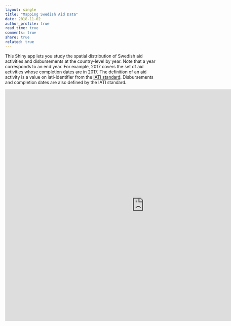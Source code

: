 ```yaml
---
layout: single
title: "Mapping Swedish Aid Data"
date: 2018-11-02
author_profile: true
read_time: true
comments: true
share: true
related: true
---
```


This Shiny app lets you study the spatial distribution of Swedish aid activities and disbursements at the country-level by year. Note that a year corresponds to an end year. For example, 2017 covers the set of aid activities whose completion dates are in 2017. The definition of an aid activity is a value on iati-identifier from the [IATI standard][IATIStandard]. Disbursements and completion dates are also defined by the IATI standard. 

<iframe src="https://monirbounadi.shinyapps.io/geoaidswe/" style="border:none;width:900px;height:750px;"></iframe>

[IATIStandard]: https://iatistandard.org/en/